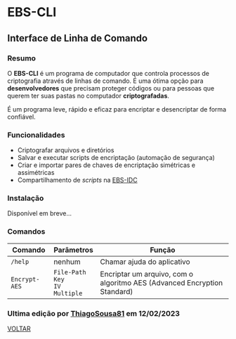 # EBS-CLI
## Interface de Linha de Comando
### Resumo
O <strong>EBS-CLI</strong> é um programa de computador que controla processos de criptografia através de linhas de comando. É uma ótima opção para <strong>desenvolvedores</strong> que precisam proteger códigos ou para pessoas que querem ter suas pastas no computador <strong>criptografadas</strong>.

É um programa leve, rápido e eficaz para encriptar e desencriptar de forma confiável.

### Funcionalidades
- Criptografar arquivos e diretórios
- Salvar e executar scripts de encriptação (automação de segurança)
- Criar e importar pares de chaves de encriptação simétricas e assimétricas
- Compartilhamento de <i>scripts</i> na [EBS-IDC](https://github.com/EBS-Security-Systems/EBS-Docs/blob/main/docs/EBS-IDC.md)

### Instalação
Disponível em breve...

### Comandos
| Comando | Parâmetros | Função |
| --- | --- | --- |
| <code>/help</code> | nenhum | Chamar ajuda do aplicativo |
| <code>Encrypt-AES</code> | <code>File-Path</code><br><code>Key</code><br><code>IV</code><br><code>Multiple</code> | Encriptar um arquivo, com o algoritmo AES (Advanced Encryption Standard) | 

### Ultima edição por [ThiagoSousa81](https://github.com/ThiagoSousa81/) em 12/02/2023

[VOLTAR](https://github.com/EBS-Security-Systems/EBS-Docs#readme)
